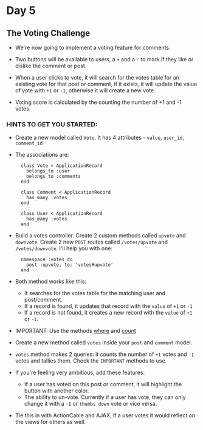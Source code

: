 # Day 5

## The Voting Challenge

- We're now going to implement a voting feature for comments.

- Two buttons will be available to users, a `+` and a `-` to mark if they like or dislike the comment or post.

- When a user clicks to vote, it will search for the votes table for an existing vote for that post or comment, if it exists, it will update the value of vote with `+1` or `-1`, otherwise it will create a new vote.

- Voting score is calculated by the counting the number of +1 and -1 votes.

### HINTS TO GET YOU STARTED:

- Create a new model called `Vote`. It has 4 attributes - `value`, `user_id`, `comment_id`

- The associations are:

  ```
    class Vote < ApplicationRecord
      belongs_to :user
      belongs_to :comments
    end

    class Comment < ApplicationRecord
      has_many :votes
    end

    class User < ApplicationRecord
      has_many :votes
    end
  ```

- Build a votes controller. Create 2 custom methods called `upvote` and `downvote`. Create 2 new `POST` routes called `/votes/upvote` and `/votes/downvote`. I'll help you with one:

  ```
    namespace :votes do
      post :upvote, to: 'votes#upvote'
    end
  ```

- Both method works like this:
  - It searches for the votes table for the matching user and post/comment.
  - If a record is found, it updates that record with the `value` of `+1` or `-1`
  - If a record is not found, it creates a new record with the `value` of `+1` or `-1`.

- IMPORTANT: Use the methods [where](http://api.rubyonrails.org/classes/ActiveRecord/QueryMethods.html#method-i-where) and [count](http://apidock.com/rails/ActiveRecord/Calculations/ClassMethods/count)

- Create a new method called `votes` inside your `post` and `comment` model.

- `votes` method makes 2 queries: it counts the number of `+1` votes and `-1` votes and tallies them. Check the `IMPORTANT` methods to use.

- If you're feeling very ambitious, add these features:
  - If a user has voted on this post or comment, it will highlight the button with another color.
  - The ability to un-vote. Currently if a user has vote, they can only change it with a `-1` or `thumbs down` vote or vice versa.

- Tie this in with ActionCable and AJAX, if a user votes it would reflect on the views for others as well.
